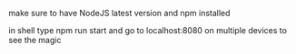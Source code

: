 make sure to have NodeJS latest version and npm installed

in shell type npm run start and go to localhost:8080 on multiple devices to see the magic
